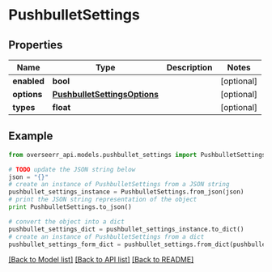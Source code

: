 # PushbulletSettings


## Properties
Name | Type | Description | Notes
------------ | ------------- | ------------- | -------------
**enabled** | **bool** |  | [optional] 
**options** | [**PushbulletSettingsOptions**](PushbulletSettingsOptions.md) |  | [optional] 
**types** | **float** |  | [optional] 

## Example

```python
from overseerr_api.models.pushbullet_settings import PushbulletSettings

# TODO update the JSON string below
json = "{}"
# create an instance of PushbulletSettings from a JSON string
pushbullet_settings_instance = PushbulletSettings.from_json(json)
# print the JSON string representation of the object
print PushbulletSettings.to_json()

# convert the object into a dict
pushbullet_settings_dict = pushbullet_settings_instance.to_dict()
# create an instance of PushbulletSettings from a dict
pushbullet_settings_form_dict = pushbullet_settings.from_dict(pushbullet_settings_dict)
```
[[Back to Model list]](../README.md#documentation-for-models) [[Back to API list]](../README.md#documentation-for-api-endpoints) [[Back to README]](../README.md)


